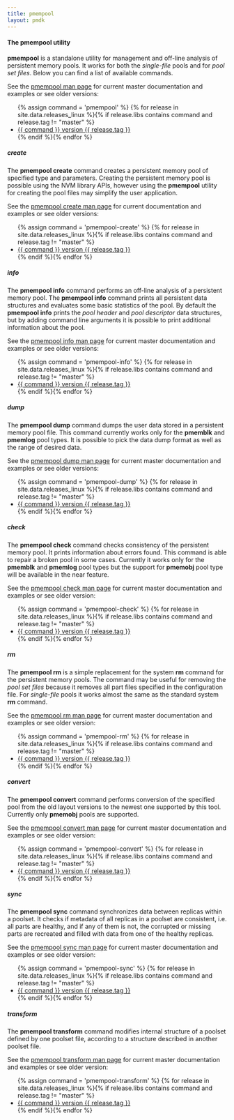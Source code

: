 ```yaml
---
title: pmempool
layout: pmdk
---
```


#### The pmempool utility

**pmempool** is a standalone utility for management and off-line analysis
of persistent memory pools. It works for both the *single-file* pools and
for *pool set files*. Below you can find a list of available commands.

See the [pmempool man page](../manpages/linux/master/pmempool/pmempool.1.html)
for current master documentation and examples or see older versions:

<ul>
   {% assign command = 'pmempool' %}
   {% for release in site.data.releases_linux %}{% if release.libs contains command and release.tag != "master" %}
   <li><a href="../manpages/linux/v{{ release.tag }}/pmempool/{{ command }}.1.html">{{ command }} version {{ release.tag }}</a></li>
   {% endif %}{% endfor %}
</ul>

##### create

The **pmempool create** command creates a persistent memory pool of specified
type and parameters. Creating the persistent memory pool is possible using
the NVM library APIs, however using the **pmempool** utility for creating the
pool files may simplify the user application.

See the [pmempool create man page](../manpages/linux/master/pmempool/pmempool-create.1.html)
for current documentation and examples or see older versions:

<ul>
   {% assign command = 'pmempool-create' %}
   {% for release in site.data.releases_linux %}{% if release.libs contains command and release.tag != "master" %}
   <li><a href="../manpages/linux/v{{ release.tag }}/pmempool/{{ command }}.1.html">{{ command }} version {{ release.tag }}</a></li>
   {% endif %}{% endfor %}
</ul>

##### info

The **pmempool info** command performs an off-line analysis of a persistent memory
pool. The **pmempool info** command prints all persistent data
structures and evaluates some basic statistics of the pool. By default the
**pmempool info** prints the *pool header* and *pool descriptor* data
structures, but by adding command line arguments it is possible to print
additional information about the pool.

See the [pmempool info man page](../manpages/linux/master/pmempool/pmempool-info.1.html)
for current master documentation and examples or see older versions:

<ul>
   {% assign command = 'pmempool-info' %}
   {% for release in site.data.releases_linux %}{% if release.libs contains command and release.tag != "master" %}
   <li><a href="../manpages/linux/v{{ release.tag }}/pmempool/{{ command }}.1.html">{{ command }} version {{ release.tag }}</a></li>
   {% endif %}{% endfor %}
</ul>

##### dump

The **pmempool dump** command dumps the user data stored in a persistent memory
pool file. This command currently works only for the **pmemblk** and
**pmemlog** pool types. It is possible to pick the data dump format as well as
the range of desired data.

See the [pmempool dump man page](../manpages/linux/master/pmempool/pmempool-dump.1.html)
for current master documentation and examples or see older versions:

<ul>
   {% assign command = 'pmempool-dump' %}
   {% for release in site.data.releases_linux %}{% if release.libs contains command and release.tag != "master" %}
   <li><a href="../manpages/linux/v{{ release.tag }}/pmempool/{{ command }}.1.html">{{ command }} version {{ release.tag }}</a></li>
   {% endif %}{% endfor %}
</ul>

##### check

The **pmempool check** command checks consistency of the persistent memory pool.
It prints information about errors found. This command is able to repair
a broken pool in some cases. Currently it works only for the **pmemblk** and
**pmemlog** pool types but the support for **pmemobj** pool type will be
available in the near feature.

See the [pmempool check man page](../manpages/linux/master/pmempool/pmempool-check.1.html)
for current master documentation and examples or see older version:

<ul>
   {% assign command = 'pmempool-check' %}
   {% for release in site.data.releases_linux %}{% if release.libs contains command and release.tag != "master" %}
   <li><a href="../manpages/linux/v{{ release.tag }}/pmempool/{{ command }}.1.html">{{ command }} version {{ release.tag }}</a></li>
   {% endif %}{% endfor %}
</ul>

##### rm

The **pmempool rm** is a simple replacement for the system **rm** command for
the persistent memory pools. The command may be useful for removing the
*pool set files* because it removes all part files specified in the
configuration file. For *single-file* pools it works almost the same
as the standard system **rm** command.

See the [pmempool rm man page](../manpages/linux/master/pmempool/pmempool-rm.1.html)
for current master documentation and examples or see older version:

<ul>
   {% assign command = 'pmempool-rm' %}
   {% for release in site.data.releases_linux %}{% if release.libs contains command and release.tag != "master" %}
   <li><a href="../manpages/linux/v{{ release.tag }}/pmempool/{{ command }}.1.html">{{ command }} version {{ release.tag }}</a></li>
   {% endif %}{% endfor %}
</ul>

##### convert

The **pmempool convert** command performs conversion of the specified pool
from the old layout versions to the newest one supported by this tool.
Currently only **pmemobj** pools are supported.

See the [pmempool convert man page](../manpages/linux/master/pmempool/pmempool-convert.1.html)
for current master documentation and examples or see older version:

<ul>
   {% assign command = 'pmempool-convert' %}
   {% for release in site.data.releases_linux %}{% if release.libs contains command and release.tag != "master" %}
   <li><a href="../manpages/linux/v{{ release.tag }}/pmempool/{{ command }}.1.html">{{ command }} version {{ release.tag }}</a></li>
   {% endif %}{% endfor %}
</ul>

##### sync

The **pmempool sync** command synchronizes data between replicas within
a poolset. It checks if metadata of all replicas in a poolset
are consistent, i.e. all parts are healthy, and if any of them is not,
the corrupted or missing parts are recreated and filled with data from one of
the healthy replicas.

See the [pmempool sync man page](../manpages/linux/master/pmempool/pmempool-sync.1.html)
for current master documentation and examples or see older version:

<ul>
   {% assign command = 'pmempool-sync' %}
   {% for release in site.data.releases_linux %}{% if release.libs contains command and release.tag != "master" %}
   <li><a href="../manpages/linux/v{{ release.tag }}/pmempool/{{ command }}.1.html">{{ command }} version {{ release.tag }}</a></li>
   {% endif %}{% endfor %}
</ul>

##### transform

The **pmempool transform** command modifies internal structure of a poolset
defined by one poolset file, according to a structure described in
another poolset file.

See the [pmempool transform man page](../manpages/linux/master/pmempool/pmempool-transform.1.html)
for current master documentation and examples or see older version:

<ul>
   {% assign command = 'pmempool-transform' %}
   {% for release in site.data.releases_linux %}{% if release.libs contains command and release.tag != "master" %}
   <li><a href="../manpages/linux/v{{ release.tag }}/pmempool/{{ command }}.1.html">{{ command }} version {{ release.tag }}</a></li>
   {% endif %}{% endfor %}
</ul>
